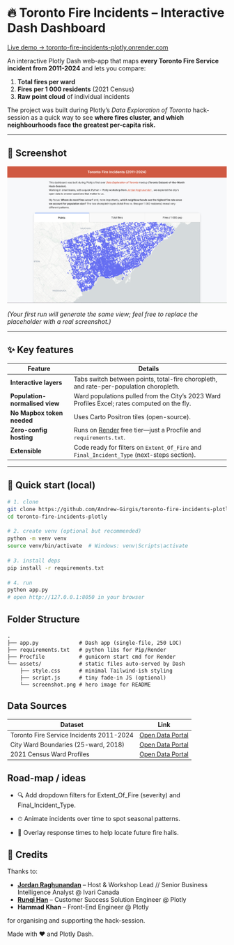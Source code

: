 # 🔥 Toronto Fire Incidents – Interactive Dash Dashboard

[Live demo → toronto-fire-incidents-plotly.onrender.com](https://toronto-fire-incidents-plotly.onrender.com)

An interactive Plotly Dash web-app that maps **every Toronto Fire Service incident from 2011-2024** and lets you compare:

1. **Total fires per ward**  
2. **Fires per 1 000 residents** (2021 Census)  
3. **Raw point cloud** of individual incidents  

The project was built during Plotly’s *Data Exploration of Toronto* hack-session as a quick way to see **where fires cluster, and which neighbourhoods face the greatest per-capita risk.**

---

## 📸 Screenshot

<p align="center">
  <img src="assets/screenshot.png" width="800" alt="Dashboard screenshot showing Toronto choropleth">
</p>

*(Your first run will generate the same view; feel free to replace the placeholder with a real screenshot.)*

---

## ✨ Key features

| Feature | Details |
|---------|---------|
| **Interactive layers** | Tabs switch between points, total-fire choropleth, and rate-per-population choropleth. |
| **Population-normalised view** | Ward populations pulled from the City’s 2023 Ward Profiles Excel; rates computed on the fly. |
| **No Mapbox token needed** | Uses Carto Positron tiles (open-source). |
| **Zero-config hosting** | Runs on [Render](https://render.com) free tier—just a Procfile and `requirements.txt`. |
| **Extensible** | Code ready for filters on `Extent_Of_Fire` and `Final_Incident_Type` (next-steps section). |

---

## 🚀 Quick start (local)

```bash
# 1. clone
git clone https://github.com/Andrew-Girgis/toronto-fire-incidents-plotly.git
cd toronto-fire-incidents-plotly

# 2. create venv (optional but recommended)
python -m venv venv
source venv/bin/activate  # Windows: venv\Scripts\activate

# 3. install deps
pip install -r requirements.txt

# 4. run
python app.py
# open http://127.0.0.1:8050 in your browser
```
## Folder Structure
```
.
├── app.py             # Dash app (single-file, 250 LOC)
├── requirements.txt   # python libs for Pip/Render
├── Procfile           # gunicorn start cmd for Render
└── assets/            # static files auto-served by Dash
    ├── style.css      # minimal Tailwind-ish styling
    ├── script.js      # tiny fade-in JS (optional)
    └── screenshot.png # hero image for README
```
## Data Sources

| Dataset                                  | Link                                                                                                                       |
| ---------------------------------------- | -------------------------------------------------------------------------------------------------------------------------- |
| Toronto Fire Service Incidents 2011-2024 | [Open Data Portal]([https://open.toronto.ca/dataset/toronto-fire-service-incidents/](https://open.toronto.ca/dataset/fire-incidents/))|
| City Ward Boundaries (25-ward, 2018)     | [Open Data Portal]([https://open.toronto.ca/dataset/city-ward-boundary/](https://open.toronto.ca/dataset/city-wards/))|
| 2021 Census Ward Profiles                | [Open Data Portal](https://open.toronto.ca/dataset/ward-profiles-25-ward-model/)|

## Road-map / ideas

- 🔍 Add dropdown filters for Extent_Of_Fire (severity) and Final_Incident_Type.

- ⏱ Animate incidents over time to spot seasonal patterns.

- 🔔 Overlay response times to help locate future fire halls.

## 🙏 Credits

Thanks to:
- **[Jordan Raghunandan](https://www.linkedin.com/in/jordan-raghunandan-398608a6/)** – Host & Workshop Lead // Senior Business Intelligence Analyst @ Ivari Canada
- **[Runqi Han](https://www.linkedin.com/in/runqi-han/)** – Customer Success Solution Engineer @ Plotly  
- **Hammad Khan** – Front-End Engineer @ Plotly

for organising and supporting the hack-session.

Made with ❤️ and Plotly Dash.

